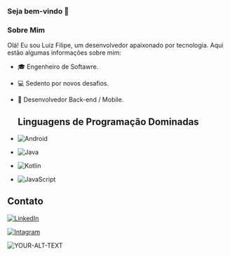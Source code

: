 ### Seja bem-vindo 👋

### Sobre Mim

Olá! Eu sou Luiz Filipe, um desenvolvedor apaixonado por tecnologia. Aqui estão algumas informações sobre mim:

- 🎓 Engenheiro de Softawre.
- 💻 Sedento por novos desafios.
- 📱 Desenvolvedor Back-end / Mobile.

  ## Linguagens de Programação Dominadas

- ![Android](https://img.shields.io/badge/-Android-green)
- ![Java](https://img.shields.io/badge/-Java-red)
- ![Kotlin](https://img.shields.io/badge/-Kotlin-purple)
- ![JavaScript](https://img.shields.io/badge/-JavaScript-yellow)

## Contato

[![LinkedIn](https://img.shields.io/badge/-LinkedIn-blue?style=flat-square&logo=linkedin&logoColor=white&link)](https://www.linkedin.com/in/luizfilipemkato/)

[![Intagram](https://img.shields.io/badge/-Instagram-purple?style=flat-square&logo=linkedin&logoColor=white&link)](https://www.instagram.com/luizfilipe_dev/)

<html>
<picture>
 <source media="(prefers-color-scheme: dark)" srcset="YOUR-DARKMODE-IMAGE">
 <source media="(prefers-color-scheme: light)" srcset="YOUR-LIGHTMODE-IMAGE">
 <img alt="YOUR-ALT-TEXT" src="YOUR-DEFAULT-IMAGE">
</picture>
</html>

